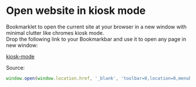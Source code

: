 # Open website in kiosk mode
Bookmarklet to open the current site at your browser in a new window with minimal clutter like chromes kiosk mode.  
Drop the following link to your Bookmarkbar and use it to open any page in new window:

[kiosk-mode](javascript:(function()%7Bwindow.open(window.location.href%2C%20'_blank'%2C%20'toolbar%3D0%2Clocation%3D0%2Cmenubar%3D0')%7D)())

Source:  
``` javascript
window.open(window.location.href, '_blank', 'toolbar=0,location=0,menubar=0');
```
